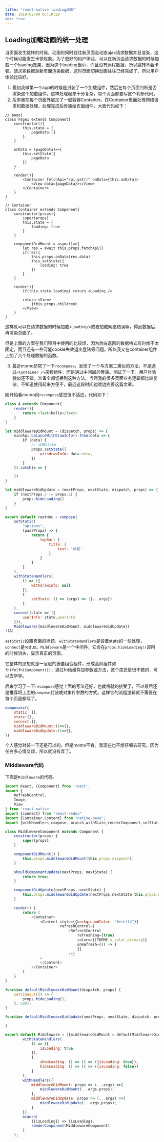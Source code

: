 ```yaml
---
title: "react-native loading动画"
date: 2019-02-09 05:10:29
toc: true
---
```




## Loading加载动画的统一处理

当页面发生跳转的时候，动画的同时往往新页面会动态ajax请求数据并且渲染，这个时候可能发生卡顿现象。为了更好的用户体验，可以在新页面请求数据的时候加载一个loading效果，因为这个loading很小，而且没有远程数据，所以跳转不会卡顿。请求完数据后新页面渲染数据，这时页面切换动画往往已经完成了，所以用户体验比较好。

1. 最初我做第一个app的时候是封装了一个加载组件，然后在每个页面判断是否渲染这个加载组件。这样处理起来十分复杂，每个页面都要写这个判断代码。
2. 后来我在每个页面外层加了一层容器Container。在Container里面处理网络请求和数据处理，处理完成后传递给页面组件。大致代码如下：

```
// page1
class Page1 extends Component{
    constructor(){
        this.state = {
            pageData:[]
        }
    }

    onData = (pageData)=>{
        this.setState({
            pageData
        })
    }

    render(){
        <Container fetchApi="api.get()" onData={this.onData}>
            <View data={pageData}></View>
        </Container>
    }
}

// Container
class Container extends Component{
    constructor(props){
        super(props)
        this.state = {
            loading: true
        }
    }

    componentDidMount = async()=>{
        let res = await this.props.fetchApi()
        if(res){
            this.props.onData(res.data)
            this.setState({
                loading: true
            })
        }
    }

    render(){
        if(this.state.loading) return <Loading /> 

        return <View>
            {this.props.children}
        </View>
    }
}
```

这样就可以在请求数据的时候加载`<Loading/>`或者加载网络错误等，得到数据后再渲染页面了。

但是上面的方案在我们项目中使用的比较烦，因为后端返回的数据格式有时候不太固定，而且还有一些可能cookie失效退出登陆等问题。所以我又在container组件上加了几个处理数据的函数。

3. 最近momo研究了一下`recompose`，发现了一个与方案二类似的方法，不是通过`<Container />`来套组件，而是通过中间层的传递。测试了一下，用户体验貌似还不错。准备全部切换到这种方法，当然我的很多页面业务逻辑都比较复杂，不知道使用起来方便不，最近这段时间边改边完善这篇文章。

刚开始看momo用`recompose`感觉很不适应，代码如下：

```javascript
class A extends Component{
    render(){
        return <Text>hello</Text>
    }
}

let middlewareDidMount = (dispatch, props) => {
    mineApi.balanceWithDrawInfo().then(data => {
        if (data) {
            // 设置state
            props.setState({
                withdrawInfo: data.data,
            })
        }
    }).catch(e => {

    })
}

let middlewareDidUpdate = (nextProps, nextState, dispatch, props) => {
    if (nextProps.a != props.a) {
        props.hideLoading()
    }
}

export default rootHoc = compose(
    setStatic(
        "options",
        (passProps) => {
            return {
                topBar: {
                    title: {
                        text: '标题'
                    }
                }
            }
        }
    ),
    withStateHandlers(
        () => ({
            withdrawInfo: null
        }),
        {
            setState: () => (args) => ({...args})
        }
    ),
    connect(state => ({
        userInfo: state.userInfo
    })),
    Middleware({middlewareDidMount, middlewareDidUpdate})
)(A)
```

`setStatic`设置页面的标题，`withStateHandlers`是设置state的一些处理，`connect`是redux。`Middleware`是一个中间件，它会在`props.hideLoading()`调用的时候消失，显示真正的页面。

它整体的思想就是一层层的嵌套组合组件，形成高阶组件如`fn(fn(fn(Component)))`，通过fn给组件加参数或方法，这个库还是很不错的，可以去学学。

后来学习了一下`recompose`感觉上面的写法还好，也就将就的接受了，不过最后还是推荐将上面的`compose`封装成对象传参数的方式。这样它的流程逻辑就不需要在每个页面都写了。

```javascript
composexx({
    static: {},
    state:{},
    connect:{},
    middlewareDidMount:()=>{},
    middlewareDidUpdate:()=>{},
})
```

个人感觉封装一下还是可以的，但是momo不肯。我现在也不想仔细去研究，因为任务多心情又烦，所以就没有弄了。

### Middleware代码

下面是`Middleware`的代码。

```javascript
import React, {Component} from 'react';
import {
    RefreshControl,
    Image,
    View
} from 'react-native'
import {connect} from "react-redux"
import {Container,Content} from "native-base";
import {withHandlers,compose, branch,withState,renderComponent,setStatic,withStateHandlers } from "recompose";

class MiddlewareComponent extends Component {
    constructor(props) {
        super(props);
    }

    componentDidMount() {
        this.props.middlewareDidMount(this.props.dispatch);
    }

    shouldComponentUpdate(nextProps, nextState) {
        return true;
    }

    componentDidUpdate(nextProps, nextState) {
        this.props.middlewareDidUpdate(nextProps,nextState,this.props.dispatch);
    }

    render() {
        return (
            <Container>
                <Content style={{backgroundColor: "#efeff4"}}
                         refreshControl={
                             <RefreshControl
                                 refreshing={true}
                                 colors={[THEME.m_color_primary]}
                                 onRefresh={() => {
                                 }}
                             />}
                >
                </Content>
            </Container>
        )
    }
}

function defaultMiddlewareDidMount(dispatch, props) {
    setTimeout(() => {
        props.hideLoading();
    }, 500);
}

function defaultMiddlewareDidUpdate(nextProps, nextState, dispatch, props) {

}

export default Middleware = ({middlewareDidMount = defaultMiddlewareDidMount,middlewareDidUpdate = defaultMiddlewareDidUpdate} = {})=> compose(
        withStateHandlers(
            () => ({
                isLoading: true,
            }),
            {
                showLoading: () => () => ({isLoading: true}),
                hideLoading: () => () => ({isLoading: false})
            }
        ),
        withHandlers({
            middlewareDidMount: props => (...args) =>{
                middlewareDidMount(...args,props);
            },
            middlewareDidUpdate: props => (...args) =>{
                middlewareDidUpdate(...args,props);
            }
        }),
        branch(
            ({isLoading}) => (isLoading),
            renderComponent(MiddlewareComponent)
        )
    );
```
